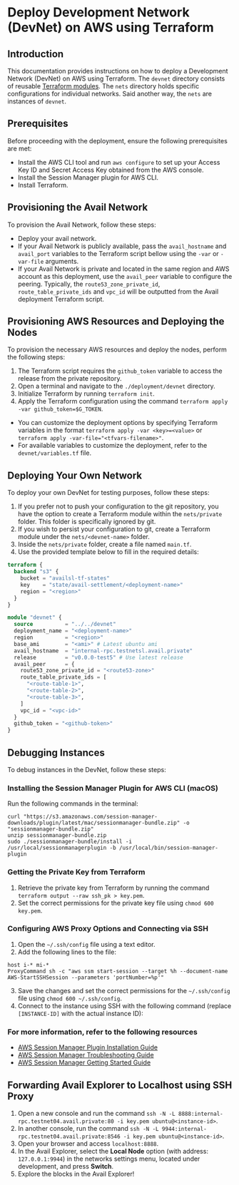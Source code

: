 # Deploy Development Network (DevNet) on AWS using Terraform

## Introduction
This documentation provides instructions on how to deploy a Development Network (DevNet) on AWS using Terraform.
The `devnet` directory consists of reusable [Terraform modules](https://www.terraform.io/language/modules).
The `nets` directory holds specific configurations for individual networks.
Said another way, the `nets` are instances of `devnet`.

## Prerequisites
Before proceeding with the deployment, ensure the following prerequisites are met:
- Install the AWS CLI tool and run `aws configure` to set up your Access Key ID and Secret Access Key obtained from the AWS console.
- Install the Session Manager plugin for AWS CLI.
- Install Terraform.

## Provisioning the Avail Network
To provision the Avail Network, follow these steps:
- Deploy your avail network.
- If your Avail Network is publicly available, pass the `avail_hostname` and `avail_port` variables to the Terraform script bellow using the `-var` or `-var-file` arguments.
- If your Avail Network is private and located in the same region and AWS account as this deployment, use the `avail_peer` variable to configure the peering. Typically, the `route53_zone_private_id`, `route_table_private_ids` and `vpc_id` will be outputted from the Avail deployment Terraform script.

## Provisioning AWS Resources and Deploying the Nodes
To provision the necessary AWS resources and deploy the nodes, perform the following steps:

1. The Terraform script requires the `github_token` variable to access the release from the private repository.
2. Open a terminal and navigate to the `./deployment/devnet` directory.
3. Initialize Terraform by running `terraform init`.
4. Apply the Terraform configuration using the command `terraform apply -var github_token=$G_TOKEN`.
  - You can customize the deployment options by specifying Terraform variables in the format `terraform apply -var <key>=<value>` or `terraform apply -var-file="<tfvars-filename>"`.
  - For available variables to customize the deployment, refer to the `devnet/variables.tf` file.

## Deploying Your Own Network
To deploy your own DevNet for testing purposes, follow these steps:
1. If you prefer not to push your configuration to the git repository, you have the option to create a Terraform module within the `nets/private` folder. This folder is specifically ignored by git.
2. If you wish to persist your configuration to git, create a Terraform module under the `nets/<devnet-name>` folder.
3. Inside the `nets/private` folder, create a file named `main.tf`.
4. Use the provided template below to fill in the required details:

```terraform
terraform {
  backend "s3" {
    bucket = "availsl-tf-states"
    key    = "state/avail-settlement/<deployment-name>"
    region = "<region>"
  }
}

module "devnet" {
  source          = "../../devnet"
  deployment_name = "<deployment-name>"
  region          = "<region>"
  base_ami        = "<ami>" # Latest ubuntu ami 
  avail_hostname  = "internal-rpc.testnetsl.avail.private"
  release         = "v0.0.0-test5" # Use latest release
  avail_peer      = {
    route53_zone_private_id = "<route53-zone>"
    route_table_private_ids = [ 
      "<route-table-1>",
      "<route-table-2>",
      "<route-table-3>",
    ]
    vpc_id = "<vpc-id>"
  }
  github_token = "<github-token>"
}
```

## Debugging Instances
To debug instances in the DevNet, follow these steps:

### Installing the Session Manager Plugin for AWS CLI (macOS)

Run the following commands in the terminal:
```shell
curl "https://s3.amazonaws.com/session-manager-downloads/plugin/latest/mac/sessionmanager-bundle.zip" -o "sessionmanager-bundle.zip"
unzip sessionmanager-bundle.zip
sudo ./sessionmanager-bundle/install -i /usr/local/sessionmanagerplugin -b /usr/local/bin/session-manager-plugin
```

### Getting the Private Key from Terraform
1. Retrieve the private key from Terraform by running the command `terraform output --raw ssh_pk > key.pem`.
2. Set the correct permissions for the private key file using `chmod 600 key.pem`.

### Configuring AWS Proxy Options and Connecting via SSH
1. Open the `~/.ssh/config` file using a text editor.
2. Add the following lines to the file:
  ```
  host i-* mi-*
  ProxyCommand sh -c "aws ssm start-session --target %h --document-name AWS-StartSSHSession --parameters 'portNumber=%p'"
  ```
3. Save the changes and set the correct permissions for the `~/.ssh/config` file using `chmod 600 ~/.ssh/config`.
4. Connect to the instance using SSH with the following command (replace `[INSTANCE-ID]` with the actual instance ID):

### For more information, refer to the following resources
- [AWS Session Manager Plugin Installation Guide](https://docs.aws.amazon.com/systems-manager/latest/userguide/session-manager-working-with-install-plugin.html)
- [AWS Session Manager Troubleshooting Guide](https://docs.aws.amazon.com/systems-manager/latest/userguide/session-manager-troubleshooting.html#plugin-not-found)
- [AWS Session Manager Getting Started Guide](https://docs.aws.amazon.com/systems-manager/latest/userguide/session-manager-getting-started.html)

## Forwarding Avail Explorer to Localhost using SSH Proxy
1. Open a new console and run the command `ssh -N -L 8888:internal-rpc.testnet04.avail.private:80 -i key.pem ubuntu@<instance-id>`.
2. In another console, run the command `ssh -N -L 9944:internal-rpc.testnet04.avail.private:8546 -i key.pem ubuntu@<instance-id>`.
3. Open your browser and access `localhost:8888`.
4. In the Avail Explorer, select the **Local Node** option (with address: `127.0.0.1:9944`) in the networks settings menu, located under development, and press **Switch**.
5. Explore the blocks in the Avail Explorer!
